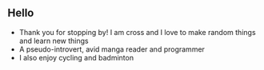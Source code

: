## Hello
- Thank you for stopping by! I am cross and I love to make random things and learn new things
- A pseudo-introvert, avid manga reader and programmer
- I also enjoy cycling and badminton
